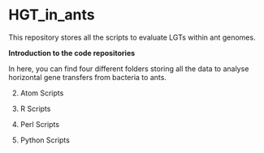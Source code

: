 # HGT_in_ants
This repository stores all the scripts to evaluate LGTs within ant genomes.

**Introduction to the code repositories**

In here, you can find four different folders storing all the data to analyse horizontal gene transfers from bacteria to ants.

2. Atom Scripts


3. R Scripts


4. Perl Scripts


5. Python Scripts

